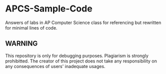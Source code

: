 # APCS-Sample-Code
Answers of labs in AP Computer Science class for referencing but rewritten for minimal lines of code.

## WARNING
This repository is only for debugging purposes. Plagiarism is strongly prohibitted. The creator of this project does not take any responsibility on any consequences of users' inadequate usages.